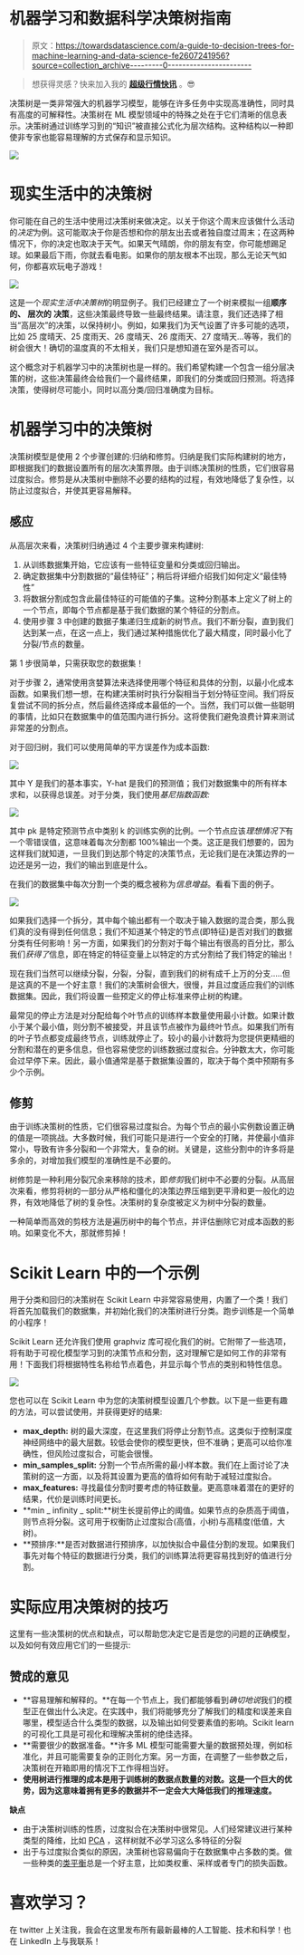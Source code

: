 # 机器学习和数据科学决策树指南

> 原文：<https://towardsdatascience.com/a-guide-to-decision-trees-for-machine-learning-and-data-science-fe2607241956?source=collection_archive---------0----------------------->

> 想获得灵感？快来加入我的 [**超级行情快讯**](https://www.superquotes.co/?utm_source=mediumtech&utm_medium=web&utm_campaign=sharing) 。😎

决策树是一类非常强大的机器学习模型，能够在许多任务中实现高准确性，同时具有高度的可解释性。决策树在 ML 模型领域中的特殊之处在于它们清晰的信息表示。决策树通过训练学习到的“知识”被直接公式化为层次结构。这种结构以一种即使非专家也能容易理解的方式保存和显示知识。

![](img/5c8cc0e38b69c366d0373779ce47da04.png)

# 现实生活中的决策树

你可能在自己的生活中使用过决策树来做决定。以关于你这个周末应该做什么活动的*决定*为例。这可能取决于你是否想和你的朋友出去或者独自度过周末；在这两种情况下，你的决定也取决于天气。如果天气晴朗，你的朋友有空，你可能想踢足球。如果最后下雨，你就去看电影。如果你的朋友根本不出现，那么无论天气如何，你都喜欢玩电子游戏！

![](img/2a16ebae67b45d3b0516d091574093d4.png)

这是一个*现实生活中决策树*的明显例子。我们已经建立了一个树来模拟一组**顺序的、** **层次的** **决策**，这些决策最终导致一些最终结果。请注意，我们还选择了相当“高层次”的决策，以保持树小。例如，如果我们为天气设置了许多可能的选项，比如 25 度晴天、25 度雨天、26 度晴天、26 度雨天、27 度晴天…等等，我们的树会很大！确切的温度真的不太相关，我们只是想知道在室外是否可以。

这个概念对于机器学习中的决策树也是一样的。我们希望构建一个包含一组分层决策的树，这些决策最终会给我们一个最终结果，即我们的分类或回归预测。将选择决策，使得树尽可能小，同时以高分类/回归准确度为目标。

# 机器学习中的决策树

决策树模型是使用 2 个步骤创建的:归纳和修剪。归纳是我们实际构建树的地方，即根据我们的数据设置所有的层次决策界限。由于训练决策树的性质，它们很容易过度拟合。修剪是从决策树中删除不必要的结构的过程，有效地降低了复杂性，以防止过度拟合，并使其更容易解释。

## 感应

从高层次来看，决策树归纳通过 4 个主要步骤来构建树:

1.  从训练数据集开始，它应该有一些特征变量和分类或回归输出。
2.  确定数据集中分割数据的“最佳特征”；稍后将详细介绍我们如何定义“最佳特性”
3.  将数据分割成包含此最佳特征的可能值的子集。这种分割基本上定义了树上的一个节点，即每个节点都是基于我们数据的某个特征的分割点。
4.  使用步骤 3 中创建的数据子集递归生成新的树节点。我们不断分裂，直到我们达到某一点，在这一点上，我们通过某种措施优化了最大精度，同时最小化了分裂/节点的数量。

第 1 步很简单，只需获取您的数据集！

对于步骤 2，通常使用贪婪算法来选择使用哪个特征和具体的分割，以最小化成本函数。如果我们想一想，在构建决策树时执行分裂相当于划分特征空间。我们将反复尝试不同的拆分点，然后最终选择成本最低的一个。当然，我们可以做一些聪明的事情，比如只在数据集中的值范围内进行拆分。这将使我们避免浪费计算来测试非常差的分割点。

对于回归树，我们可以使用简单的平方误差作为成本函数:

![](img/0b0bc257ef88b5cb8131272a84d36292.png)

其中 Y 是我们的基本事实，Y-hat 是我们的预测值；我们对数据集中的所有样本求和，以获得总误差。对于分类，我们使用*基尼指数函数:*

![](img/ccc1a2d087c64d47250ce38c1520f471.png)

其中 pk 是特定预测节点中类别 k 的训练实例的比例。一个节点应该*理想情况下*有一个零错误值，这意味着每次分割都 100%输出一个类。这正是我们想要的，因为这样我们就知道，一旦我们到达那个特定的决策节点，无论我们是在决策边界的一边还是另一边，我们的输出到底是什么。

在我们的数据集中每次分割一个类的概念被称为*信息增益*。看看下面的例子。

![](img/789cb2749d146f577788e555c78a67c9.png)

如果我们选择一个拆分，其中每个输出都有一个取决于输入数据的混合类，那么我们真的没有得到任何信息；我们不知道某个特定的节点(即特征)是否对我们的数据分类有任何影响！另一方面，如果我们的分割对于每个输出有很高的百分比，那么我们*获得了*信息，即在特定的特征变量上以特定的方式分割给了我们特定的输出！

现在我们当然可以继续分裂，分裂，分裂，直到我们的树有成千上万的分支…..但是这真的不是一个好主意！我们的决策树会很大，很慢，并且过度适应我们的训练数据集。因此，我们将设置一些预定义的停止标准来停止树的构建。

最常见的停止方法是对分配给每个叶节点的训练样本数量使用最小计数。如果计数小于某个最小值，则分割不被接受，并且该节点被作为最终叶节点。如果我们所有的叶子节点都变成最终节点，训练就停止了。较小的最小计数将为您提供更精细的分割和潜在的更多信息，但也容易使您的训练数据过度拟合。分钟数太大，你可能会过早停下来。因此，最小值通常是基于数据集设置的，取决于每个类中预期有多少个示例。

## 修剪

由于训练决策树的性质，它们很容易过度拟合。为每个节点的最小实例数设置正确的值是一项挑战。大多数时候，我们可能只是进行一个安全的打赌，并使最小值非常小，导致有许多分裂和一个非常大，复杂的树。关键是，这些分割中的许多将是多余的，对增加我们模型的准确性是不必要的。

树修剪是一种利用分裂冗余来移除的技术，即*修剪*我们树中不必要的分裂。从高层次来看，修剪将树的一部分从严格和僵化的决策边界压缩到更平滑和更一般化的边界，有效地降低了树的复杂性。决策树的复杂度被定义为树中分裂的数量。

一种简单而高效的剪枝方法是遍历树中的每个节点，并评估删除它对成本函数的影响。如果变化不大，那就修剪掉！

# Scikit Learn 中的一个示例

用于分类和回归的决策树在 Scikit Learn 中非常容易使用，内置了一个类！我们将首先加载我们的数据集，并初始化我们的决策树进行分类。跑步训练是一个简单的小程序！

Scikit Learn 还允许我们使用 graphviz 库可视化我们的树。它附带了一些选项，将有助于可视化模型学习到的决策节点和分割，这对理解它是如何工作的非常有用！下面我们将根据特性名称给节点着色，并显示每个节点的类别和特性信息。

![](img/06ea07dd110e34d33f37fd626147efc8.png)

您也可以在 Scikit Learn 中为您的决策树模型设置几个参数。以下是一些更有趣的方法，可以尝试使用，并获得更好的结果:

*   **max_depth:** 树的最大深度，在这里我们将停止分割节点。这类似于控制深度神经网络中的最大层数。较低会使你的模型更快，但不准确；更高可以给你准确性，但风险过度拟合，可能会很慢。
*   **min_samples_split:** 分割一个节点所需的最小样本数。我们在上面讨论了决策树的这一方面，以及将其设置为更高的值将如何有助于减轻过度拟合。
*   **max_features:** 寻找最佳分割时要考虑的特征数量。更高意味着潜在的更好的结果，代价是训练时间更长。
*   **min _ infinity _ split:**树生长提前停止的阈值。如果节点的杂质高于阈值，则节点将分裂。这可用于权衡防止过度拟合(高值，小树)与高精度(低值，大树)。
*   **预排序:**是否对数据进行预排序，以加快拟合中最佳分割的发现。如果我们事先对每个特征的数据进行分类，我们的训练算法将更容易找到好的值进行分割。

# 实际应用决策树的技巧

这里有一些决策树的优点和缺点，可以帮助您决定它是否是您的问题的正确模型，以及如何有效应用它们的一些提示:

## 赞成的意见

*   **容易理解和解释的。**在每一个节点上，我们都能够看到*确切地说*我们的模型正在做出什么决定。在实践中，我们将能够充分了解我们的精度和误差来自哪里，模型适合什么类型的数据，以及输出如何受要素值的影响。Scikit learn 的可视化工具是可视化和理解决策树的绝佳选择。
*   **需要很少的数据准备。**许多 ML 模型可能需要大量的数据预处理，例如标准化，并且可能需要复杂的正则化方案。另一方面，在调整了一些参数之后，决策树在开箱即用的情况下工作得相当好。
*   **使用树进行推理的成本是用于训练树的数据点数量的对数。这是一个巨大的优势，因为这意味着拥有更多的数据并不一定会大大降低我们的推理速度。**

**缺点**

*   由于决策树训练的性质，过度拟合在决策树中很常见。人们经常建议进行某种类型的降维，比如 [PCA](/principal-component-analysis-your-tutorial-and-code-9719d3d3f376) ，这样树就不必学习这么多特征的分裂
*   出于与过度拟合类似的原因，决策树也容易偏向于在数据集中占多数的类。做一些种类的[类平衡](/handling-imbalanced-datasets-in-deep-learning-f48407a0e758)总是一个好主意，比如类权重、采样或者专门的损失函数。

# 喜欢学习？

在 twitter 上关注我，我会在这里发布所有最新最棒的人工智能、技术和科学！也在 LinkedIn 上与我联系！